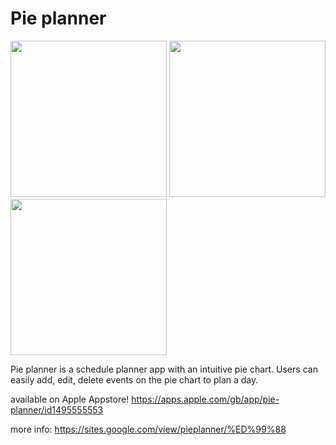 # Pie planner

<div>
  <img src="https://github.com/08jhs05/Pie-Planner/blob/master/piePlanner.png" width="250">
  <img src="https://github.com/08jhs05/Pie-Planner/blob/master/main.png" width="250">
  <img src="https://github.com/08jhs05/Pie-Planner/blob/master/Edit.png" width="250">
</div>


Pie planner is a schedule planner app with an intuitive pie chart. Users can easily add, edit, delete events on the pie chart to plan a day.

available on Apple Appstore! https://apps.apple.com/gb/app/pie-planner/id1495555553

more info:
https://sites.google.com/view/pieplanner/%ED%99%88
